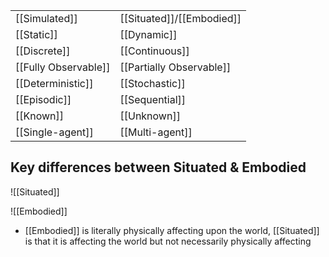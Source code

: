 |   |   |
|---|---|
|[[Simulated]]|[[Situated]]/[[Embodied]]|
|[[Static]]|[[Dynamic]]|
|[[Discrete]]|[[Continuous]]|
|[[Fully Observable]]|[[Partially Observable]]|
|[[Deterministic]]|[[Stochastic]]|
|[[Episodic]]|[[Sequential]]|
|[[Known]]|[[Unknown]]|
|[[Single-agent]]|[[Multi-agent]]|

## Key differences between Situated & Embodied

![[Situated]]

![[Embodied]]
- [[Embodied]] is literally physically affecting upon the world, [[Situated]] is that it is affecting the world but not necessarily physically affecting
